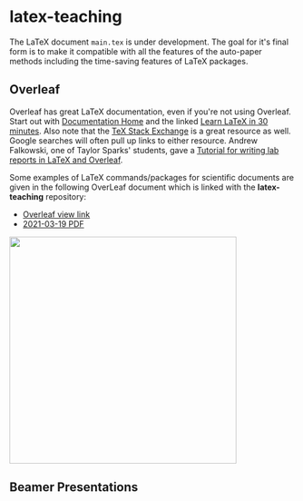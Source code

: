 # latex-teaching

The LaTeX document `main.tex` is under development. The goal for it's final form is to make it compatible with all the features of the auto-paper methods including the time-saving features of LaTeX packages.

## Overleaf
Overleaf has great LaTeX documentation, even if you're not using Overleaf. Start out with [Documentation Home](https://www.overleaf.com/learn/latex/Main_Page) and the linked [Learn LaTeX in 30 minutes](https://www.overleaf.com/learn/latex/Learn_LaTeX_in_30_minutes). Also note that the [TeX Stack Exchange](https://tex.stackexchange.com) is a great resource as well. Google searches will often pull up links to either resource. Andrew Falkowski, one of Taylor Sparks' students, gave a [Tutorial for writing lab reports in LaTeX and Overleaf](https://www.youtube.com/watch?v=y8y_KIs9JLs).

Some examples of LaTeX commands/packages for scientific documents are given in the following OverLeaf document which is linked with the **latex-teaching** repository:
- [Overleaf view link](https://www.overleaf.com/read/vqbxtmpszzjs)
- [2021-03-19 PDF](latex_teaching.pdf)

[<img src=https://user-images.githubusercontent.com/45469701/111831049-726a6c00-88b4-11eb-8f96-0f433b5cd4f6.png width=400>](latex_teaching.pdf)

## Beamer Presentations
